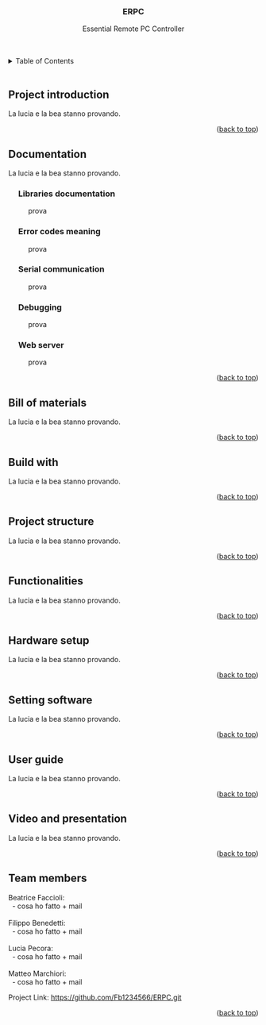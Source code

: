 <div id="readme-erpc"></div>

<!--TITLE-->
<br />
<div align="center">

<h3 align="center">ERPC</h3>

 <p align="center">
  Essential Remote PC Controller
  <br />
  <br /><br />
  </p>
  </div> 

<!-- TABLE OF CONTENTS -->
<details>
  <summary>Table of Contents</summary>
  <ol style="counter-reset: section;">
    <li><a href="#project-introduction">Project introduction</a></li>
    <li><a href="#documentation">Documentation</a>
    <ol>
    <li><a href="#libraries-documentation">Libraries documentation</a></li>
    <li><a href="#error-codes-meaning">Error codes meaning</a></li>
    <li><a href="#serial-communication">Serial Communication</a></li>
    <li><a href="#debugging">Debugging</a></li>
    <li><a href="#web-server">Web server</a></li>
    </ol></li>
    <li><a href="#bill-of-materials">Bill of materials</a></li>
    <li><a href="#build-with">Build with</a></li>
    <li><a href="#project-structure">Project structure</a></li>
    <li><a href="#functionalities">Functionalities</a></li>
    <li><a href="#hardware-setup">Hardware setup</a></li>
    <li><a href="#setting-software">Setting software</a></li>
    <li><a href="#user-guide">User guide</a></li>
    <li><a href="#video-and-presentation">Video and presentation</a></li>
    <li><a href="#team-members">Team members</a></li>
  </ol>
</details>
<br>
<style>
    ol{
        list-style-type: none;
    }
    ol > li {
        counter-increment: section;
    }
    ol > li::before {
        content: counter(section) ". "; 
    }
    ol ol > li {
        counter-increment: subsection;
    }
    ol ol > li::before {
        content: counter(section) "." counter(subsection) " ";
    }
    </style>



<!-- PROJECT INTRODUCTION -->
## Project introduction
La lucia e la bea stanno provando. 
<br>

<p align="right">(<a href="#readme-erpc">back to top</a>)</p>

<!-- DOCUMENTATION -->
## Documentation
La lucia e la bea stanno provando. 
<br>

<h3 style="margin-left: 20px;" id="librarier-documentation">Libraries documentation</h3>
<p style="margin-left: 40px;">prova</p>

<h3 style="margin-left: 20px;" id="error-codes-meaning">Error codes meaning</h3>
<p style="margin-left: 40px;">prova</p>

<h3 style="margin-left: 20px;" id="serial-communication">Serial communication</h3>
<p style="margin-left: 40px;">prova</p>

<h3 style="margin-left: 20px;" id="debugging">Debugging</h3>
<p style="margin-left: 40px;">prova</p>

<h3 style="margin-left: 20px;" id="web-server">Web server</h3>
<p style="margin-left: 40px;">prova</p>

<p align="right">(<a href="#readme-erpc">back to top</a>)</p>

<!-- BILL OF MATERIALS -->
## Bill of materials
La lucia e la bea stanno provando. 
<br>

<p align="right">(<a href="#readme-erpc">back to top</a>)</p>

<!-- BUILD WITH -->
## Build with
La lucia e la bea stanno provando. 
<br>

<p align="right">(<a href="#readme-erpc">back to top</a>)</p>

<!-- PROJECT STRUCTURE -->
## Project structure
La lucia e la bea stanno provando. 
<br>

<p align="right">(<a href="#readme-erpc">back to top</a>)</p>

<!-- FUNCTIONALITIES -->
## Functionalities
La lucia e la bea stanno provando. 
<br>

<p align="right">(<a href="#readme-erpc">back to top</a>)</p>

<!-- HARDWARE SETUP -->
## Hardware setup
La lucia e la bea stanno provando. 
<br>

<p align="right">(<a href="#readme-erpc">back to top</a>)</p>

<!-- SETTING SOFTWARE -->
## Setting software
La lucia e la bea stanno provando. 
<br>

<p align="right">(<a href="#readme-erpc">back to top</a>)</p>

<!-- USER GUIDE -->
## User guide
La lucia e la bea stanno provando. 
<br>

<p align="right">(<a href="#readme-erpc">back to top</a>)</p>

<!-- VIDEO AND PRESENTATION -->
## Video and presentation
La lucia e la bea stanno provando. 
<br>

<p align="right">(<a href="#readme-erpc">back to top</a>)</p>

<!-- TEAM MEMBERS -->
## Team members
Beatrice Faccioli: <br>
&nbsp; - cosa ho fatto + mail
<br> <br>
Filippo Benedetti: <br>
&nbsp; - cosa ho fatto + mail
<br><br>
Lucia Pecora: <br>
&nbsp; - cosa ho fatto + mail
<br> <br>
Matteo Marchiori: <br>
&nbsp; - cosa ho fatto + mail
<br>

Project Link: https://github.com/Fb1234566/ERPC.git

<p align="right">(<a href="#readme-erpc">back to top</a>)</p>